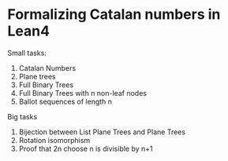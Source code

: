 # Formalizing Catalan numbers in Lean4

Small tasks:
1. Catalan Numbers
2. Plane trees
3. Full Binary Trees
4. Full Binary Trees with n non-leaf nodes
5. Ballot sequences of length n

Big tasks 
1. Bijection between List Plane Trees and Plane Trees
2. Rotation isomorphism
3. Proof that 2n choose n is divisible by n+1
